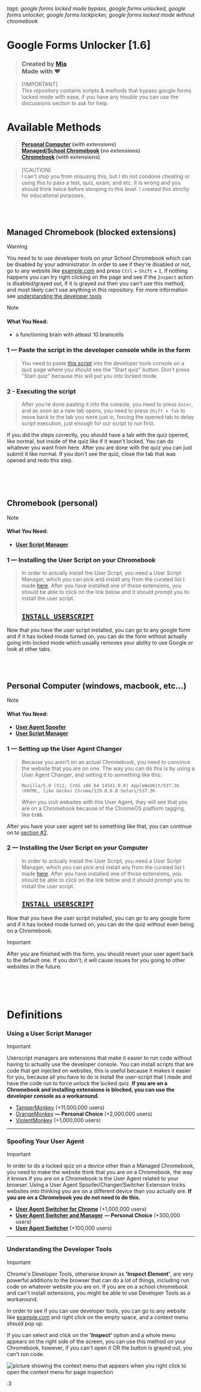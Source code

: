 ###### tags: google forms locked mode bypass, google forms unlocked, google forms unlocker, google forms lockpicker, google forms locked mode without chromebook

# Google Forms Unlocker [1.6]
>### Created by [Mia](https://github.com/xNasuni/)<br>Made with ❤

> [!IMPORTANT]<br>This repository contains scripts & methods that bypass google forms locked mode with ease, if you have any trouble you can use the discussions section to ask for help.


# Available Methods
> #### [Personal Computer](#personal-computer-windows-macbook-etc) (**with** extensions)<br> [Managed/School Chromebook](#managed-chromebook-blocked-extensions) (no extensions)<br> [Chromebook](#chromebook-personal) (**with** extensions)


> [!CAUTION]<br>I can't stop you from misusing this, but I do not condone cheating or using this to pass a test, quiz, exam, and etc. It is wrong and you should think twice before stooping to this level. I created this strictly for educational purposes.

<br><br>
## Managed Chromebook (blocked extensions)
> [!WARNING]
> You need to to use developer tools on your School Chromebook which can be disabled by your administrator. In order to see if they're disabled or not, go to any website like [example.com](https://example.com) and press `Ctrl` + `Shift` + `I`, if nothing happens you can try right clicking on the page and see if the `Inspect` action is disabled/grayed out, if it is grayed out then you can't use this method, and most likely can't use anything in this repository. For more information see [understanding the developer tools](#understanding-the-developer-tools)

> [!NOTE]
> #### What You Need:
> * a functioning brain with atleast 10 braincells
### 1 — Paste the script in the developer console while in the form
> You need to paste [this script](https://github.com/xNasuni/google-forms-unlocker/tree/main/script.js) into the developer tools console on a quiz page where you should see the "Start quiz" button. Don't press "Start quiz" because this will put you into locked mode.
### 2 - Executing the script
> After you're done pasting it into the console, you need to press `Enter`, and as soon as a new tab opens, you need to press `Shift + Tab` to move back to the tab you were just in, forcing the opened tab to delay script execution, just enough for our script to run first.<br>

If you did the steps correctly, you should have a tab with the quiz opened, like normal, but inside of the quiz like if it wasn't locked. You can do whatever you want from here. After you are done with the quiz you can just submit it like normal. If you don't see the quiz, close the tab that was opened and redo this step.


<br><br><br>

## Chromebook (personal)
> [!NOTE]
> #### What You Need:
> * [**User Script Manager**](#using-a-user-script-manager)

### 1 — Installing the User Script on your Chromebook
> In order to actually install the User Script, you need a User Script Manager, which you can pick and install any from the curated list I made [here](#using-a-user-script-manager). After you have installed one of those extensions, you should be able to click on the link below and it should prompt you to install the user script.<br>
> ## [`INSTALL USERSCRIPT`](https://raw.githubusercontent.com/xNasuni/google-forms-unlocker/main/script.user.js)
Now that you have the user script installed, you can go to any google form and if it has locked mode turned on, you can do the form without actually going into locked mode which usually removes your ability to use Google or look at other tabs.

<br><br>

## Personal Computer (windows, macbook, etc...)
> [!NOTE]
> #### What You Need:
> * [**User Agent Spoofer**](#spoofing-your-user-agent)
> * [**User Script Manager**](#using-a-user-script-manager)

### 1 — Setting up the User Agent Changer
> Because you aren't on an actual Chromebook, you need to convince the website that you are on one. The way you can do this is by using a User Agent Changer, and setting it to something like this:
> ```
> Mozilla/5.0 (X11; CrOS x86_64 14541.0.0) AppleWebKit/537.36 (KHTML, like Gecko) Chrome/129.0.0.0 Safari/537.36
> ```
> When you visit websites with this User Agent, they will see that you are on a Chromebook because of the ChromeOS platform tagging, like **`CrOS`**.

After you have your user agent set to something like that, you can continue on to [section #2](#2--installing-the-user-script-on-your-computer).
<br>
### 2 — Installing the User Script on your Computer

> In order to actually install the User Script, you need a User Script Manager, which you can pick and install any from the curated list I made [here](#using-a-user-script-manager). After you have installed one of those extensions, you should be able to click on the link below and it should prompt you to install the user script.<br>
> ## [`INSTALL USERSCRIPT`](https://raw.githubusercontent.com/xNasuni/google-forms-unlocker/main/script.user.js)
Now that you have the user script installed, you can go to any google form and if it has locked mode turned on, you can do the quiz without even being on a Chromebook.
> [!IMPORTANT]
> After you are finished with the form, you should revert your user agent back to the default one. If you don't, it will cause issues for you going to other websites in the future.

<br><br><br>
# Definitions
### Using a User Script Manager
> [!IMPORTANT]
> Userscript managers are extensions that make it easier to run code without having to actually use the developer console. You can install scripts that are code that get injected on websites, this is useful because it makes it easier for you, because all you have to do is install the user-script that I made and have the code run to force unlock the locked quiz. **If you are on a Chromebook and installing extensions is blocked, you can use the developer console as a workaround.**

- [TamperMonkey](https://chromewebstore.google.com/detail/tampermonkey/dhdgffkkebhmkfjojejmpbldmpobfkfo) (+11,000,000 users)
- [OrangeMonkey](https://chromewebstore.google.com/detail/orangemonkey-pro/ggdmdoodcfamjggeigifpjfnnjfbland) **— Personal Choice** (+2,000,000 users)
- [ViolentMonkey](https://chromewebstore.google.com/detail/violentmonkey/jinjaccalgkegednnccohejagnlnfdag) (+1,000,000 users)
---
### Spoofing Your User Agent
> [!IMPORTANT]
> In order to do a locked quiz on a device other than a Managed Chromebook, you need to make the website think that you are on a Chromebook, the way it knows if you are on a Chromebook is the User Agent related to your browser. Using a User Agent Spoofer/Changer/Switcher Extension tricks websites into thinking you are on a different device than you actually are. **If you are on a Chromebook you do not need to do this.**

- [**User Agent Switcher for Chrome**](https://chromewebstore.google.com/detail/user-agent-switcher-for-c/djflhoibgkdhkhhcedjiklpkjnoahfmg) (+1,000,000 users)
- [**User Agent Switcher and Manager**](https://chromewebstore.google.com/detail/user-agent-switcher-and-m/bhchdcejhohfmigjafbampogmaanbfkg) **— Personal Choice** (+300,000 users)
- [**User Agent Switcher**](https://chromewebstore.google.com/detail/user-agent-switcher/kchfmpdcejfkipopnolndinkeoipnoia) (+100,000 users)
---
### Understanding the Developer Tools
> [!IMPORTANT]
> Chrome's Developer Tools, otherwise known as **'Inspect Element'**, are very powerful additions to the browser that can do a lot of things, including run code on whatever website you are on. If you are on a school chromebook and can't install extensions, you might be able to use Developer Tools as a workaround.
> 
> In order to see if you can use developer tools, you can go to any website like [example.com](https://example.com) and right click on the empty space, and a context menu should pop up.
> 
> If you can select and click on the **'Inspect'** option and a whole menu appears on the right side of the screen, you can use this method on your Chromebook, however, if you can't open it OR the button is grayed out, you can't run code.

![picture showing the context menu that appears when you right click to open the context menu for page inspection](https://github.com/user-attachments/assets/3b056b5b-7ea0-4ce5-8b86-8ac03fc49371)


:3
